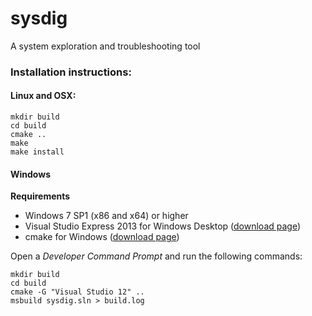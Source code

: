 sysdig
======

A system exploration and troubleshooting tool

### Installation instructions:

#### Linux and OSX:

```
mkdir build
cd build
cmake ..
make
make install
```

#### Windows

**Requirements**
* Windows 7 SP1 (x86 and x64) or higher
* Visual Studio Express 2013 for Windows Desktop ([download page](http://www.visualstudio.com/downloads/download-visual-studio-vs#d-express-windows-desktop))
* cmake for Windows ([download page](http://www.cmake.org/cmake/resources/software.html))

Open a _Developer Command Prompt_ and run the following commands:

````
mkdir build
cd build
cmake -G "Visual Studio 12" ..
msbuild sysdig.sln > build.log
````